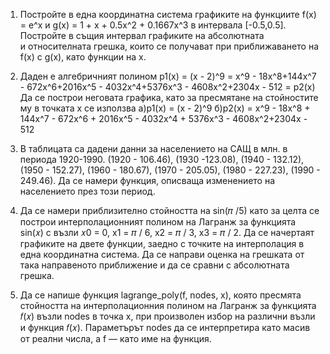 1. Постройте в една координатна система графиките на функциите f(x) = e^x
   и g(x) = 1 + x + 0.5x^2 + 0.1667x^3 в интервала [-0.5,0.5]. Постройте в същия интервал графиките на абсолютната  
   и относителната грешка, които се получават при приближаването на f(x) с
   g(x), като функции на x.

2. Даден е алгебричният полином p1(x) = (x - 2)^9 = x^9 - 18x^8+144x^7 - 672x^6+2016x^5 - 4032x^4+5376x^3 - 4608x^2+2304x - 512 = p2(x)
   Да се построи неговата графика, като за пресмятане на стойностите му в точката x се използва
   a)p1(x) = (x - 2)^9
   б)p2(x) = x^9 - 18x^8 + 144x^7 - 672x^6 + 2016x^5 - 4032x^4 + 5376x^3 - 4608x^2+2304x - 512

3. В таблицата са дадени данни за населението на САЩ в млн. в периода 1920-1990.
   (1920 - 106.46), (1930 -123.08), (1940 - 132.12), (1950 - 152.27), (1960 - 180.67), (1970 - 205.05), (1980 - 
   227.23), (1990 - 249.46). Да се намери функция, описваща изменението на населението през този период.

1. Да се намери приблизително стойността на 
   sin(𝜋 /5) като за целта се построи интерполационният полином на Лагранж за функцията 
   sin(𝑥) с възли 𝑥0 = 0, x1 = 𝜋 / 6, x2 = 𝜋 / 3, x3 = 𝜋 / 2. Да се начертаят графиките на двете функции, заедно с точките на интерполация в 
   една координатна система. Да се направи оценка на грешката от така направеното приближение и да се сравни с абсолютната грешка.

2. Да се напише функция lagrange_poly(f, nodes, x), която пресмята стойността на интерполационния полином на Лагранж за функцията 
   𝑓(𝑥) възли nodes в точка x, при произволен избор на различни възли и функция 
   𝑓(𝑥). Параметърът nodes да се интерпретира като масив от реални числа, а f — като име на функция.
